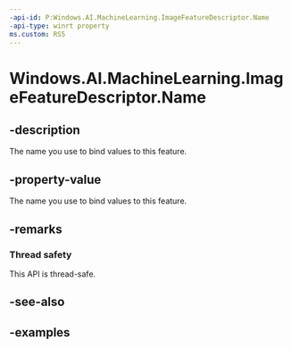 ```yaml
---
-api-id: P:Windows.AI.MachineLearning.ImageFeatureDescriptor.Name
-api-type: winrt property
ms.custom: RS5
---
```


<!-- Property syntax.
public string Name { get; }
-->

# Windows.AI.MachineLearning.ImageFeatureDescriptor.Name

## -description
The name you use to bind values to this feature.

## -property-value
The name you use to bind values to this feature.

## -remarks

### Thread safety
This API is thread-safe.

## -see-also

## -examples
